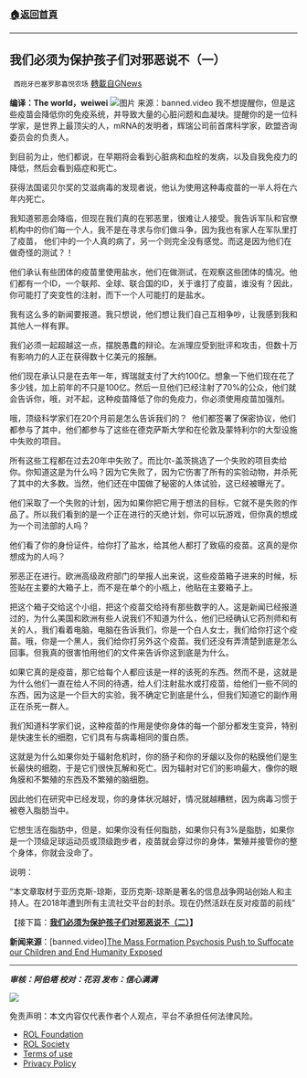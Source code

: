 ###  [:house:返回首頁](https://github.com/ourhimalayas/txt)
---


## 我们必须为保护孩子们对邪恶说不（一）
` 西班牙巴塞罗那喜悦农场` [轉載自GNews](https://gnews.org/zh-hans/2036125/)

**编译：The world，weiwei**
![](https://assets.gnews.org/wp-content/uploads/2022/02/tempsnip我们必须为保护孩子们对邪恶说不（一）.png)图片 来源：banned.video
我不想提醒你，但是这些疫苗会降低你的免疫系统，并导致大量的心脏问题和血凝块。提醒你的是一位科学家，是世界上最顶尖的人，mRNA的发明者，辉瑞公司前首席科学家，欧盟咨询委员会的负责人。

到目前为止，他们都说，在早期将会看到心脏病和血栓的发病，以及自我免疫力的降低，然后会看到癌症和死亡。

获得法国诺贝尔奖的艾滋病毒的发现者说，他认为使用这种毒疫苗的一半人将在六年内死亡。

我知道邪恶会降临，但现在我们真的在邪恶里，很难让人接受。我告诉军队和官僚机构中的你们每一个人，我不是在寻求与你们做斗争，因为我也有家人在军队里打了疫苗， 他们中的一个人真的病了，另一个则完全没有感觉。而这是因为他们在做奇怪的测试？！

他们承认有些团体的疫苗里使用盐水，他们在做测试，在观察这些团体的情况。他们都有一个ID，一个联邦、全球、联合国的ID，关于谁打了疫苗，谁没有？因此，你可能打了突变性的注射，而下一个人可能打的是盐水。

我有这么多的新闻要报道。我只想说，他们想让我们自己互相争吵，让我感到我和其他人一样有罪。

我们必须一起超越这一点，摆脱愚蠢的辩论。左派理应受到批评和攻击，但数十万有影响力的人正在获得数十亿美元的报酬。

他们现在承认只是在去年一年，辉瑞就支付了大约100亿。想象一下他们现在花了多少钱，加上前年的不只是100亿。然后一旦他们已经注射了70%的公众，他们就会告诉你，哦，对不起，这种疫苗降低了你的免疫力，你必须使用疫苗加强剂。

哦，顶级科学家们在20个月前是怎么告诉我们的？  他们都签署了保密协议，他们都参与了其中，他们都参与了这些在德克萨斯大学和在伦敦及蒙特利尔的大型设施中失败的项目。

所有这些工程都在过去20年中失败了。而比尔-盖茨挑选了一个失败的项目卖给你。你知道这是为什么吗？因为它失败了，因为它伤害了所有的实验动物，并杀死了其中的大多数。当然，他们还在中国做了秘密的人体试验，这已经被曝光了。

他们采取了一个失败的计划，因为如果你把它用于想法的目标，它就不是失败的作品了。所以我们看到的是一个正在进行的灭绝计划，你可以玩游戏，但你真的想成为一个司法部的人吗？

他们看了你的身份证件，给你打了盐水，给其他人都打了致癌的疫苗。这真的是你想成为的人吗？

邪恶正在进行。欧洲高级政府部门的举报人出来说，这些疫苗箱子进来的时候，标签贴在主要的大箱子上，而不是在单个的小瓶上，他贴在主要箱子上。

把这个箱子交给这个小组，把这个疫苗交给持有那些数字的人。这是新闻已经报道过的，为什么美国和欧洲有些人说我们不知道为什么，他们已经确认它药剂师和有关的人，我们看着电脑，电脑在告诉我们，你是一个白人女士，我们给你打这个疫苗。哦，你是一个黑人，我们给你打另外这个疫苗。我们还没有弄清楚到底是怎么回事。但我真的很害怕用他们的文件来告诉你这到底是为什么。

如果它真的是疫苗，那它给每个人都应该是一样的该死的东西。然而不是，这就是为什么他们一直在给人不同的待遇，给人们注射盐水或打疫苗，给他们一些不同的东西，因为这是一个巨大的实验，我不确定它到底是什么，但我们知道它的副作用正在杀死一群人。

我们知道科学家们说，这种疫苗的作用是使你身体的每一个部分都发生变异，特别是快速生长的细胞，它们具有与病毒相同的蛋白质。

这就是为什么如果你处于辐射危机时，你的肠子和你的牙龈以及你的粘膜他们是生长最快的细胞，于是它们很快瓦解和死亡。因为辐射对它们的影响最大，像你的眼角膜和不繁殖的东西及不繁殖的脑细胞。

因此他们在研究中已经发现，你的身体状况越好，情况就越糟糕，因为病毒习惯于被卷入脂肪当中。

它想生活在脂肪中，但是，如果你没有任何脂肪，如果你只有3%是脂肪，如果你是一个顶级足球运动员或顶级跑步者，疫苗就会穿过你的身体，繁殖并接管你的整个身体，你就会没命了。

说明：

“本文章取材于亚历克斯-琼斯，亚历克斯-琼斯是著名的信息战争网站创始人和主持人。在2018年遭到所有主流社交平台的封杀。现在仍然活跃在反对疫苗的前线”

【接下篇：**[我们必须为保护孩子们对邪恶说不（二）](https://gnews.org/zh-hans/2036160/)】**

**新闻来源**：[banned.video][The Mass Formation Psychosis Push to Suffocate our Children and End Humanity Exposed](https://www.banned.video/watch?id=61e5f06faf1fcf7b54eb98b1)

* * *

***审核：阿伯塔
校对：花羽
发布：信心满满***

![](https://assets.gnews.org/wp-content/uploads/2022/02/西喜-5.jpeg)

 

免责声明：本文内容仅代表作者个人观点，平台不承担任何法律风险。

- [ROL Foundation](https://rolfoundation.org/)
- [ROL Society](https://rolsociety.org/)
- [Terms of use](https://gnews.org/terms-of-use-3/)
- [Privacy Policy](https://gnews.org/privacy-policy/)
